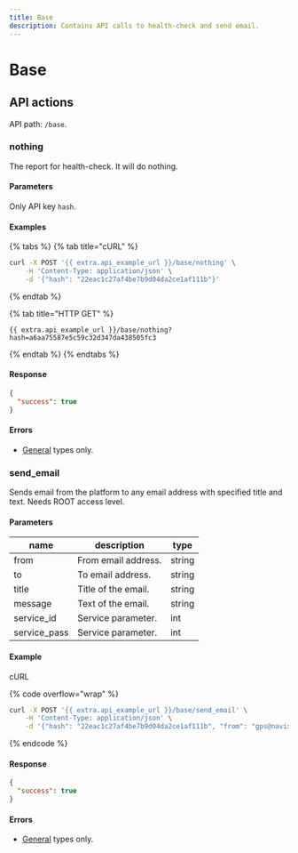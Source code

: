 ```yaml
---
title: Base
description: Contains API calls to health-check and send email.
---
```


# Base

## API actions

API path: `/base`.

### nothing

The report for health-check. It will do nothing.

#### Parameters

Only API key `hash`.

#### Examples

{% tabs %}
{% tab title="cURL" %}
```sh
curl -X POST '{{ extra.api_example_url }}/base/nothing' \
    -H 'Content-Type: application/json' \
    -d '{"hash": "22eac1c27af4be7b9d04da2ce1af111b"}'
```
{% endtab %}

{% tab title="HTTP GET" %}
```http
{{ extra.api_example_url }}/base/nothing?hash=a6aa75587e5c59c32d347da438505fc3
```
{% endtab %}
{% endtabs %}

#### Response

```json
{
  "success": true
}
```

#### Errors

* [General](../../errors.md#error-codes) types only.

### send\_email

Sends email from the platform to any email address with specified title and text. Needs ROOT access level.

#### Parameters

| name          | description         | type   |
| ------------- | ------------------- | ------ |
| from          | From email address. | string |
| to            | To email address.   | string |
| title         | Title of the email. | string |
| message       | Text of the email.  | string |
| service\_id   | Service parameter.  | int    |
| service\_pass | Service parameter.  | int    |

#### Example

cURL

{% code overflow="wrap" %}
```sh
curl -X POST '{{ extra.api_example_url }}/base/send_email' \
    -H 'Content-Type: application/json' \
    -d '{"hash": "22eac1c27af4be7b9d04da2ce1af111b", "from": "gps@navixy.com", "to" : "customer@email.com", "title": "test email", "message": "this email for test", "service_id": 1, "service_pass": 28}'
```
{% endcode %}

#### Response

```json
{
  "success": true
}
```

#### Errors

* [General](../../errors.md#error-codes) types only.
